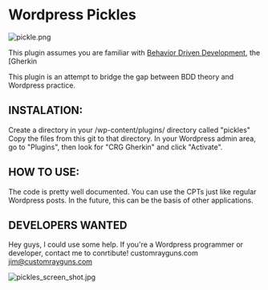 # Wordpress Pickles #
![pickle.png](https://bitbucket.org/repo/aAdo7g/images/2792568942-pickle.png)


This plugin assumes you are familiar with [Behavior Driven Development](http://en.wikipedia.org/wiki/Behavior-driven_development), the [Gherkin 

This plugin is an attempt to bridge the gap between BDD theory and Wordpress practice.

## INSTALATION: ##
Create a directory in your /wp-content/plugins/ directory called "pickles"
Copy the files from this git to that directory.
In your Wordpress admin area, go to "Plugins", then look for "CRG Gherkin" and click "Activate".

## HOW TO USE: ##
The code is pretty well documented. You can use the CPTs just like regular Wordpress posts. In the future, this can be the basis of other applications.

## DEVELOPERS WANTED ##
Hey guys, I could use some help. If you're a Wordpress programmer or developer, contact me to conrtibute! customrayguns.com jim@customrayguns.com

![pickles_screen_shot.jpg](https://bitbucket.org/repo/aAdo7g/images/1209142840-pickles_screen_shot.jpg)
